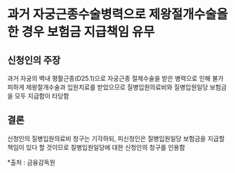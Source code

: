# 과거 자궁근종수술병력으로 제왕절개수술을 한 경우 보험금 지급책임 유무

## 신청인의 주장

과거 자궁의 벽내 평활근종(D25.1)으로 자궁근종 절제수술을 받은 병력으로 인해 불가피하게 제왕절개수술과 입원치료를 받았으므로 질병입원의료비와 질병입원일당 보험금을 모두 지급함이 타당함

## 결론

신청인의 질병입원의료비 청구는 기각하되, 피신청인은 질병입원일당 보험금을 지급할 책임이 있다 할 것이므로 질병입원일당에 대한 신청인의 청구를 인용함

*출처 : 금융감독원